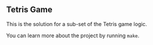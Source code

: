 ## Tetris Game

This is the solution for a sub-set of the Tetris game logic.

You can learn more about the project by running `make`.
